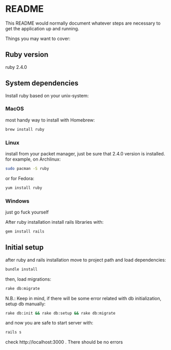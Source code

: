 # README

This README would normally document whatever steps are necessary to get the
application up and running.

Things you may want to cover:

## Ruby version
ruby 2.4.0

## System dependencies
Install ruby based on your unix-system:

### MacOS
most handy way to install with Homebrew:
```bash
brew install ruby
```

### Linux
install from your packet manager, just be sure that 2.4.0 version is installed. for example, on Archlinux:
```bash
sudo pacman -S ruby
```

or for Fedora:
```bash
yum install ruby
```

### Windows
just go fuck yourself

After ruby installation install rails libraries with:
```bash
gem install rails
```

## Initial setup
after ruby and rails installation move to project path and load dependencies:
```bash
bundle install
```

then, load migrations:
```bash
rake db:migrate
```

N.B.: Keep in mind, if there will be some error related with db initialization, setup db manually:
```bash
rake db:init && rake db:setup && rake db:migrate
```

and now you are safe to start server with:
```bash
rails s
```

check http://localhost:3000 . There should be no errors
